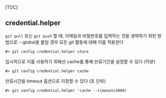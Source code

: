 [TOC]

## credential.helper

`git pull` 또는 `git push` 할 때, 이메일과 비밀번호를 입력하는 것을 생략하기 위한 방법으로 --global을 붙일 경우 모든 git 활동에 대해 이를 적용한다

```
#> git config credential.helper store
```

임시적으로 이를 사용하기 위해선 cache를 통해 만료기간을 설정할 수 있다 (15분)

```
#> git config credential.helper cache 
```

만료시간을 timeout 옵션으로 지정할 수 있다 (초 단위)

```
#> git config credential.helper 'cache --timeout=3600)
```



